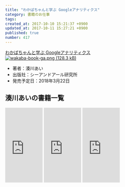 ```yaml
---
title: "わかばちゃんと学ぶ Googleアナリティクス"
category: 書籍のお仕事
tags: 
created_at: 2017-10-10 15:21:37 +0900
updated_at: 2017-10-11 15:27:21 +0900
published: true
number: 417
---
```


<a target="_blank" href="https://www.amazon.co.jp/gp/product/4863542321/ref=as_li_tl?ie=UTF8&camp=247&creative=1211&creativeASIN=4863542321&linkCode=as2&tag=cam51p-22&linkId=3234fd1e0a54d47060bed14f54a14bef">わかばちゃんと学ぶ Googleアナリティクス</a><img src="//ir-jp.amazon-adsystem.com/e/ir?t=cam51p-22&l=am2&o=9&a=4863542321" width="1" height="1" border="0" alt="" style="border:none !important; margin:0px !important;" />
<a target="_blank" href="https://www.amazon.co.jp/gp/product/4863542321/ref=as_li_tl?ie=UTF8&camp=247&creative=1211&creativeASIN=4863542321&linkCode=as2&tag=cam51p-22&linkId=3234fd1e0a54d47060bed14f54a14bef"><img alt="wakaba-book-ga.png (128.3 kB)" src="https://img.esa.io/uploads/production/attachments/3412/2017/10/10/7092/ee6c0342-eb9f-4208-bb01-1cf3e18a6f0f.png">

</a>

- 著者：湊川あい
- 出版社：シーアンドアール研究所
- 発売予定日：2018年3月22日

## 湊川あいの書籍一覧
<iframe style="width:120px;height:240px;" marginwidth="0" marginheight="0" scrolling="no" frameborder="0" src="https://rcm-fe.amazon-adsystem.com/e/cm?ref=qf_sp_asin_til&t=cam51p-22&m=amazon&o=9&p=8&l=as1&IS1=1&detail=1&asins=4863542178&linkId=0cc06e7d54d674b86a3301d4b46a4e7b&bc1=ffffff&lt1=_top&fc1=333333&lc1=0066c0&bg1=ffffff&f=ifr">
    </iframe>

<iframe style="width:120px;height:240px;" marginwidth="0" marginheight="0" scrolling="no" frameborder="0" src="https://rcm-fe.amazon-adsystem.com/e/cm?ref=tf_til&t=cam51p-22&m=amazon&o=9&p=8&l=as1&IS1=1&detail=1&asins=4863541945&linkId=7ccf8718bd5ba2655e306d1fc87fe62d&bc1=ffffff&lt1=_top&fc1=333333&lc1=0066c0&bg1=ffffff&f=ifr">
    </iframe>

<iframe style="width:120px;height:240px;" marginwidth="0" marginheight="0" scrolling="no" frameborder="0" src="https://rcm-fe.amazon-adsystem.com/e/cm?ref=qf_sp_asin_til&t=cam51p-22&m=amazon&o=9&p=8&l=as1&IS1=1&detail=1&asins=4863542321&linkId=761c6f7c17081d16b260c837661cdd9c&bc1=ffffff&lt1=_top&fc1=333333&lc1=0066c0&bg1=ffffff&f=ifr">
    </iframe>
